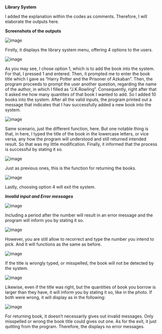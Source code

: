 **Library System**

I added the explanation within the codes as comments. Therefore, I will elaborate the outputs here.

**Screenshots of the outputs**

![image](https://github.com/ThutaCodes/Java-Projects/assets/157232035/f8693bdc-5def-444a-b8ec-531dd0de6439)

Firstly, it displays the library system menu, offering 4 options to the users.

![image](https://github.com/ThutaCodes/Java-Projects/assets/157232035/69d07c18-82a0-46fb-a57b-dda3b6a2edfa)

As you may see, I chose option 1, which is to add the book into the system. For that, I pressed 1 and entered. Then, it prompted me to enter the book title which I gave as “Harry Potter and the Prisoner of Azkaban”. Then, the program proceeds to prompt the user another question, regarding the name of the author, in which I filled as “J.K.Rowling”. Consequently, right after that it asked me how many quantites of that book I wanted to add. So I added 10 books into the system. After all the valid inputs, the program printed out a message that indicates that I hav successfully added a new book into the system. 

![image](https://github.com/ThutaCodes/Java-Projects/assets/157232035/a2ff1d41-71fe-4f7f-9ef9-8ac1f9000bcb)

Same scenario, just the different function, here. But one notable thing is that, in here, I typed the title of the book in the lowercase letters, or vice versa, any how the program will understood and still returned intended result. So that was my little modification. Finally, it informed that the process is successful by stating it so.

![image](https://github.com/ThutaCodes/Java-Projects/assets/157232035/e378206e-05a5-4717-a162-82e46a88662c)

Just as previous ones, this is the function for returning the books. 

![image](https://github.com/ThutaCodes/Java-Projects/assets/157232035/f4fd734a-d654-4a7f-8805-0eb3e84cf0ff)

Lastly, choosing option 4 will exit the system.

**_Invalid input and Error messages_**

![image](https://github.com/ThutaCodes/Java-Projects/assets/157232035/b0ee6e2e-f2bf-4235-95db-8b76a9385880)

Including a period after the number will result in an error message and the program will inform you by stating it so.

![image](https://github.com/ThutaCodes/Java-Projects/assets/157232035/b8e0f617-8bfb-4b7b-899d-5bfaab498be5)

However, you are still allow to recorrect and type the number you intend to pick. And it will functions as the same as before.

![image](https://github.com/ThutaCodes/Java-Projects/assets/157232035/bac3a95b-4579-4781-9ea5-5638976140f2)

If the title is wrongly typed, or misspelled, the book will not be detected by the system.

![image](https://github.com/ThutaCodes/Java-Projects/assets/157232035/cf94b378-d970-46cc-8f4c-539ee99351a9)

Likewise, even if the title was right, but the quantities of book you borrow is larger than they have, it will inform you by stating it so, like in the photo.
If both were wrong, it will display as in the following:

![image](https://github.com/ThutaCodes/Java-Projects/assets/157232035/c70e679d-126d-4574-8e1a-f9910f0c3f02)

For returning book, it doesn’t necessarily gives out invalid messages. Only misspelled or wrong the book title could gives out one.
As for the exit, it just quitting from the program. Therefore, the displays no error messages.








